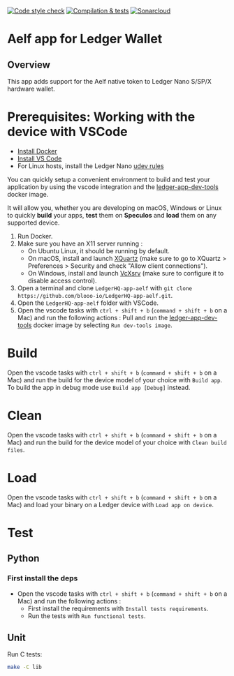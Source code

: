 [![Code style check](https://github.com/blooo-io/LedgerHQ-app-aelf/actions/workflows/lint-workflow.yml/badge.svg)](https://github.com/blooo-io/LedgerHQ-app-aelf/actions/workflows/lint-workflow.yml)
[![Compilation & tests](https://github.com/blooo-io/LedgerHQ-app-aelf/actions/workflows/ci-workflow.yml/badge.svg)](https://github.com/blooo-io/LedgerHQ-app-aelf/actions/workflows/ci-workflow.yml)
[![Sonarcloud](https://github.com/blooo-io/LedgerHQ-app-aelf/actions/workflows/sonarcloud.yml/badge.svg)](https://github.com/blooo-io/LedgerHQ-app-aelf/actions/workflows/sonarcloud.yml)

# Aelf app for Ledger Wallet

## Overview

This app adds support for the Aelf native token to Ledger Nano S/SP/X hardware wallet.

# Prerequisites: Working with the device with VSCode

* [Install Docker](https://docs.docker.com/get-docker/)
* [Install VS Code](https://code.visualstudio.com/download)
* For Linux hosts, install the Ledger Nano [udev rules](https://github.com/LedgerHQ/udev-rules)

You can quickly setup a convenient environment to build and test your application by using the vscode integration and the [ledger-app-dev-tools](https://github.com/LedgerHQ/ledger-app-builder/pkgs/container/ledger-app-builder%2Fledger-app-dev-tools) docker image.

It will allow you, whether you are developing on macOS, Windows or Linux to quickly **build** your apps, **test** them on **Speculos** and **load** them on any supported device.

1. Run Docker.
2. Make sure you have an X11 server running :
    * On Ubuntu Linux, it should be running by default.
    * On macOS, install and launch [XQuartz](https://www.xquartz.org/) (make sure to go to XQuartz > Preferences > Security and check "Allow client connections").
    * On Windows, install and launch [VcXsrv](https://sourceforge.net/projects/vcxsrv/) (make sure to configure it to disable access control).
3. Open a terminal and clone `LedgerHQ-app-aelf` with `git clone https://github.com/blooo-io/LedgerHQ-app-aelf.git`.
4. Open the `LedgerHQ-app-aelf` folder with VSCode.
5. Open the vscode tasks with  `ctrl + shift + b` (`command + shift + b` on a Mac) and run the following actions : Pull and run the [ledger-app-dev-tools](https://github.com/LedgerHQ/ledger-app-builder/pkgs/container/ledger-app-builder%2Fledger-app-dev-tools) docker image by selecting `Run dev-tools image`.
    
# Build
Open the vscode tasks with  `ctrl + shift + b` (`command + shift + b` on a Mac) and run the build for the device model of your choice with `Build app`.
To build the app in debug mode use `Build app [Debug]` instead.

# Clean
Open the vscode tasks with  `ctrl + shift + b` (`command + shift + b` on a Mac) and run the build for the device model of your choice with `Clean build files`.

# Load
Open the vscode tasks with  `ctrl + shift + b` (`command + shift + b` on a Mac) and load your binary on a Ledger device with `Load app on device`.
# Test
## Python
### First install the deps
* Open the vscode tasks with  `ctrl + shift + b` (`command + shift + b` on a Mac) and run the following actions :
    * First install the requirements with `Install tests requirements`.
    * Run the tests with `Run functional tests`.
## Unit
Run C tests:
```bash
make -C lib
```
